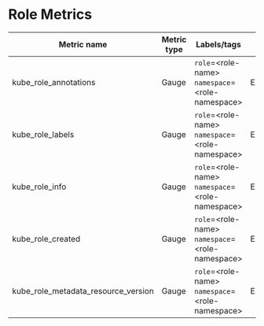 # Role Metrics

| Metric name| Metric type | Labels/tags | Status |
| ---------- | ----------- | ----------- | ----------- |
| kube_role_annotations | Gauge | `role`=&lt;role-name&gt; <br> `namespace`=&lt;role-namespace&gt; | EXPERIMENTAL
| kube_role_labels | Gauge | `role`=&lt;role-name&gt; <br> `namespace`=&lt;role-namespace&gt; | EXPERIMENTAL
| kube_role_info | Gauge | `role`=&lt;role-name&gt; <br> `namespace`=&lt;role-namespace&gt; | EXPERIMENTAL
| kube_role_created  | Gauge | `role`=&lt;role-name&gt; <br> `namespace`=&lt;role-namespace&gt; | EXPERIMENTAL |
| kube_role_metadata_resource_version | Gauge | `role`=&lt;role-name&gt; <br> `namespace`=&lt;role-namespace&gt; | EXPERIMENTAL |
